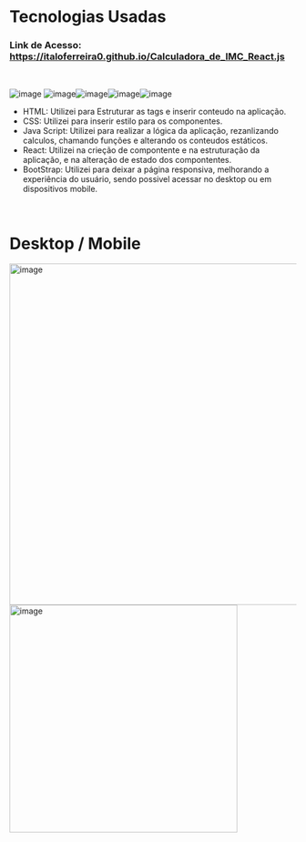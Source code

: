 <h1>Tecnologias Usadas</h1>
<h3>Link de Acesso:<a href="https://italoferreira0.github.io/Calculadora_de_IMC_React.js/"> https://italoferreira0.github.io/Calculadora_de_IMC_React.js</a></h3><br/>


![image](https://github.com/italoferreira0/Calculadora_de_IMC_React.js/assets/84740878/45b24e4d-4fe9-42d8-bbd6-40cc32afb80e) ![image](https://github.com/italoferreira0/Calculadora_de_IMC_React.js/assets/84740878/50a76f69-49c8-493c-b9b3-f00901d19dca)![image](https://github.com/italoferreira0/Calculadora_de_IMC_React.js/assets/84740878/67e5ed36-cbe5-49ec-932a-6af5773ab333)![image](https://github.com/italoferreira0/Calculadora_de_IMC_React.js/assets/84740878/4369f61f-f3cb-4009-a9ce-02c5f7dc08fd)![image](https://github.com/italoferreira0/Calculadora_de_IMC_React.js/assets/84740878/0f0f7ecb-5fce-44fd-bb30-d9fdc4c835d3)


<ul>
  <li>HTML: Utilizei para Estruturar as tags e inserir conteudo na aplicação.</li>
  <li>CSS: Utilizei para inserir estilo para os componentes.</li>
  <li>Java Script: Utilizei para realizar a lógica da aplicação, rezanlizando calculos, chamando funções e alterando os conteudos estáticos.</li>
  <li>React: Utilizei na crieção de compontente e na estruturação da aplicação, e na alteração de estado dos compontentes.</li>
  <li>BootStrap: Utilizei para deixar a página responsiva, melhorando a experiência do usuário, sendo possivel acessar no desktop ou em dispositivos mobile.</li> 
</ul><br/>

<h1>Desktop / Mobile</h1>
<img width="600" alt="image" src="https://github.com/italoferreira0/Calculadora_de_IMC_React.js/assets/84740878/c82ce96a-b324-47f2-8dbc-6991f3952b83">
<img width="400" alt="image" src="https://github.com/italoferreira0/Calculadora_de_IMC_React.js/assets/84740878/d6d85cb5-8d7a-4ee2-a9ce-1f6dc96b3211">







